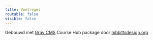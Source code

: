 ```yaml
---
title: Voetregel
routable: false
visible: false
---
```

Gebouwd met [Grav CMS](http://getgrav.org) Course Hub package door [ hibbittsdesign.org](http://hibbittsdesign.org)